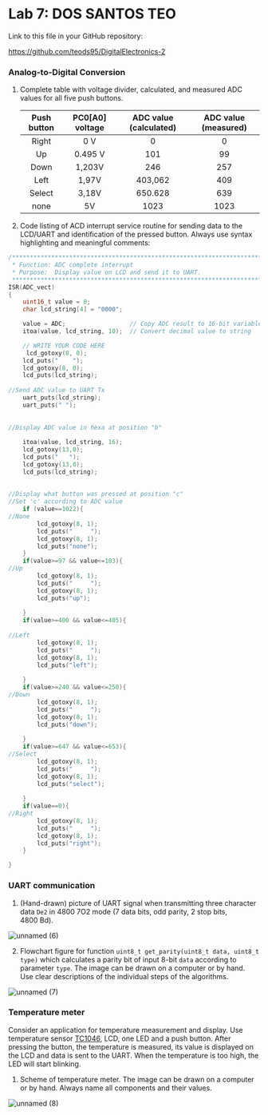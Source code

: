 # Lab 7: DOS SANTOS TEO

Link to this file in your GitHub repository:

https://github.com/teods95/DigitalElectronics-2
### Analog-to-Digital Conversion

1. Complete table with voltage divider, calculated, and measured ADC values for all five push buttons.

   | **Push button** | **PC0[A0] voltage** | **ADC value (calculated)** | **ADC value (measured)** |
   | :-: | :-: | :-: | :-: |
   | Right  | 0&nbsp;V | 0   | 0  |
   | Up     | 0.495&nbsp;V | 101 | 99 |
   | Down   |   1,203V    |   246  | 257 |
   | Left   |  1,97V     |  403,062   | 409 |
   | Select |   3,18V    |  650.628   | 639 |
   | none   |   5V    |  1023   | 1023 |

2. Code listing of ACD interrupt service routine for sending data to the LCD/UART and identification of the pressed button. Always use syntax highlighting and meaningful comments:

```c
/**********************************************************************
 * Function: ADC complete interrupt
 * Purpose:  Display value on LCD and send it to UART.
 **********************************************************************/
ISR(ADC_vect)
{
    uint16_t value = 0;
    char lcd_string[4] = "0000";

    value = ADC;                  // Copy ADC result to 16-bit variable
    itoa(value, lcd_string, 10);  // Convert decimal value to string

    // WRITE YOUR CODE HERE
     lcd_gotoxy(8, 0);
	lcd_puts("    ");
	lcd_gotoxy(8, 0);
	lcd_puts(lcd_string);
		
//Send ADC value to UART Tx
	uart_puts(lcd_string);
	uart_puts(" ");
	
	
//Display ADC value in hexa at position "b"
	
	itoa(value, lcd_string, 16);
	lcd_gotoxy(13,0);
	lcd_puts("   ");
	lcd_gotoxy(13,0);
	lcd_puts(lcd_string);
	
	
//Display what button was pressed at position "c"	
//Set 'c' according to ADC value
	if (value==1022){
//None
		lcd_gotoxy(8, 1);
		lcd_puts("     ");
		lcd_gotoxy(8, 1);
		lcd_puts("none");
	}
	if(value>=97 && value<=103){
//Up
		lcd_gotoxy(8, 1);
		lcd_puts("     ");
		lcd_gotoxy(8, 1);
		lcd_puts("up");
		
	}
	if(value>=400 && value<=405){
		
//Left
		lcd_gotoxy(8, 1);
		lcd_puts("     ");
		lcd_gotoxy(8, 1);
		lcd_puts("left");
		
	}
	if(value>=240 && value<=250){
//Down
		lcd_gotoxy(8, 1);
		lcd_puts("     ");
		lcd_gotoxy(8, 1);
		lcd_puts("down");
		
	}
	if(value>=647 && value<=653){
//Select
		lcd_gotoxy(8, 1);
		lcd_puts("     ");
		lcd_gotoxy(8, 1);
		lcd_puts("select");
		
	}
	if(value==0){
//Right
		lcd_gotoxy(8, 1);
		lcd_puts("     ");
		lcd_gotoxy(8, 1);
		lcd_puts("right");
	}

}
```

### UART communication

1. (Hand-drawn) picture of UART signal when transmitting three character data `De2` in 4800 7O2 mode (7 data bits, odd parity, 2 stop bits, 4800&nbsp;Bd).

![unnamed (6)](https://user-images.githubusercontent.com/60385716/146605715-9bbbf39a-7fb0-4596-b3f2-f9fdba9e7bf2.jpg)


2. Flowchart figure for function `uint8_t get_parity(uint8_t data, uint8_t type)` which calculates a parity bit of input 8-bit `data` according to parameter `type`. The image can be drawn on a computer or by hand. Use clear descriptions of the individual steps of the algorithms.

![unnamed (7)](https://user-images.githubusercontent.com/60385716/146605732-b9fb8884-8427-411e-b16f-0669763832d1.jpg)


### Temperature meter

Consider an application for temperature measurement and display. Use temperature sensor [TC1046](http://ww1.microchip.com/downloads/en/DeviceDoc/21496C.pdf), LCD, one LED and a push button. After pressing the button, the temperature is measured, its value is displayed on the LCD and data is sent to the UART. When the temperature is too high, the LED will start blinking.

1. Scheme of temperature meter. The image can be drawn on a computer or by hand. Always name all components and their values.

![unnamed (8)](https://user-images.githubusercontent.com/60385716/146605756-dd6217a4-c3bd-42dc-9923-4592ab113421.jpg)

